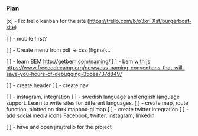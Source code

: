 ### Plan

[x] - Fix trello kanban for the site (https://trello.com/b/o3xrFXsf/burgerboat-site)


[ ] - mobile first?

[ ] - Create menu from pdf -> css (figma)...

[ ] - learn BEM http://getbem.com/naming/
[ ] - bem with js https://www.freecodecamp.org/news/css-naming-conventions-that-will-save-you-hours-of-debugging-35cea737d849/

[ ] - create header
[ ] - create nav

[ ] - instagram, integration
[ ] - swedish language and english language support. Learn to write sites for different languages.
[ ] - create map, route function, plotted on dark mapbox-gl map
[ ] - create twitter integration
[ ] - add social media icons Facebook, twitter, instagram, linkedin

[ ] - have and open jira/trello for the project